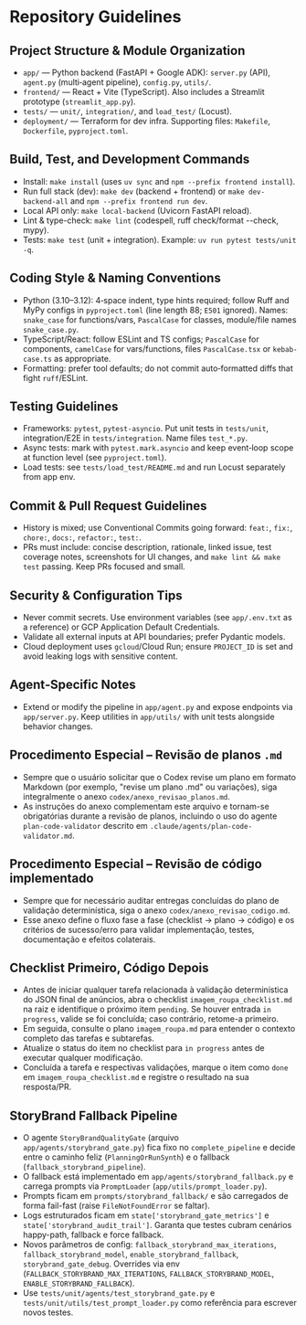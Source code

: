 # Repository Guidelines

## Project Structure & Module Organization
- `app/` — Python backend (FastAPI + Google ADK): `server.py` (API), `agent.py` (multi‑agent pipeline), `config.py`, `utils/`.
- `frontend/` — React + Vite (TypeScript). Also includes a Streamlit prototype (`streamlit_app.py`).
- `tests/` — `unit/`, `integration/`, and `load_test/` (Locust).
- `deployment/` — Terraform for dev infra. Supporting files: `Makefile`, `Dockerfile`, `pyproject.toml`.

## Build, Test, and Development Commands
- Install: `make install` (uses `uv sync` and `npm --prefix frontend install`).
- Run full stack (dev): `make dev` (backend + frontend) or `make dev-backend-all` and `npm --prefix frontend run dev`.
- Local API only: `make local-backend` (Uvicorn FastAPI reload).
- Lint & type-check: `make lint` (codespell, ruff check/format --check, mypy).
- Tests: `make test` (unit + integration). Example: `uv run pytest tests/unit -q`.

## Coding Style & Naming Conventions
- Python (3.10–3.12): 4‑space indent, type hints required; follow Ruff and MyPy configs in `pyproject.toml` (line length 88; `E501` ignored). Names: `snake_case` for functions/vars, `PascalCase` for classes, module/file names `snake_case.py`.
- TypeScript/React: follow ESLint and TS configs; `PascalCase` for components, `camelCase` for vars/functions, files `PascalCase.tsx` or `kebab-case.ts` as appropriate.
- Formatting: prefer tool defaults; do not commit auto‑formatted diffs that fight `ruff`/ESLint.

## Testing Guidelines
- Frameworks: `pytest`, `pytest-asyncio`. Put unit tests in `tests/unit`, integration/E2E in `tests/integration`. Name files `test_*.py`.
- Async tests: mark with `pytest.mark.asyncio` and keep event‑loop scope at function level (see `pyproject.toml`).
- Load tests: see `tests/load_test/README.md` and run Locust separately from app env.

## Commit & Pull Request Guidelines
- History is mixed; use Conventional Commits going forward: `feat:`, `fix:`, `chore:`, `docs:`, `refactor:`, `test:`.
- PRs must include: concise description, rationale, linked issue, test coverage notes, screenshots for UI changes, and `make lint && make test` passing. Keep PRs focused and small.

## Security & Configuration Tips
- Never commit secrets. Use environment variables (see `app/.env.txt` as a reference) or GCP Application Default Credentials.
- Validate all external inputs at API boundaries; prefer Pydantic models.
- Cloud deployment uses `gcloud`/Cloud Run; ensure `PROJECT_ID` is set and avoid leaking logs with sensitive content.

## Agent‑Specific Notes
- Extend or modify the pipeline in `app/agent.py` and expose endpoints via `app/server.py`. Keep utilities in `app/utils/` with unit tests alongside behavior changes.

## Procedimento Especial – Revisão de planos `.md`
- Sempre que o usuário solicitar que o Codex revise um plano em formato Markdown (por exemplo, "revise um plano .md" ou variações), siga integralmente o anexo `codex/anexo_revisao_planos.md`.
- As instruções do anexo complementam este arquivo e tornam-se obrigatórias durante a revisão de planos, incluindo o uso do agente `plan-code-validator` descrito em `.claude/agents/plan-code-validator.md`.

## Procedimento Especial – Revisão de código implementado
- Sempre que for necessário auditar entregas concluídas do plano de validação determinística, siga o anexo `codex/anexo_revisao_codigo.md`.
- Esse anexo define o fluxo fase a fase (checklist → plano → código) e os critérios de sucesso/erro para validar implementação, testes, documentação e efeitos colaterais.

## Checklist Primeiro, Código Depois
- Antes de iniciar qualquer tarefa relacionada à validação determinística do JSON final de anúncios, abra o checklist `imagem_roupa_checklist.md` na raiz e identifique o próximo item `pending`. Se houver entrada `in progress`, valide se foi concluída; caso contrário, retome-a primeiro.
- Em seguida, consulte o plano `imagem_roupa.md` para entender o contexto completo das tarefas e subtarefas.
- Atualize o status do item no checklist para `in progress` antes de executar qualquer modificação.
- Concluída a tarefa e respectivas validações, marque o item como `done` em `imagem_roupa_checklist.md` e registre o resultado na sua resposta/PR.

## StoryBrand Fallback Pipeline
- O agente `StoryBrandQualityGate` (arquivo `app/agents/storybrand_gate.py`) fica fixo no `complete_pipeline` e decide entre o caminho feliz (`PlanningOrRunSynth`) e o fallback (`fallback_storybrand_pipeline`).
- O fallback está implementado em `app/agents/storybrand_fallback.py` e carrega prompts via `PromptLoader` (`app/utils/prompt_loader.py`).
- Prompts ficam em `prompts/storybrand_fallback/` e são carregados de forma fail-fast (raise `FileNotFoundError` se faltar).
- Logs estruturados ficam em `state['storybrand_gate_metrics']` e `state['storybrand_audit_trail']`. Garanta que testes cubram cenários happy-path, fallback e force fallback.
- Novos parâmetros de config: `fallback_storybrand_max_iterations`, `fallback_storybrand_model`, `enable_storybrand_fallback`, `storybrand_gate_debug`. Overrides via env (`FALLBACK_STORYBRAND_MAX_ITERATIONS`, `FALLBACK_STORYBRAND_MODEL`, `ENABLE_STORYBRAND_FALLBACK`).
- Use `tests/unit/agents/test_storybrand_gate.py` e `tests/unit/utils/test_prompt_loader.py` como referência para escrever novos testes.
